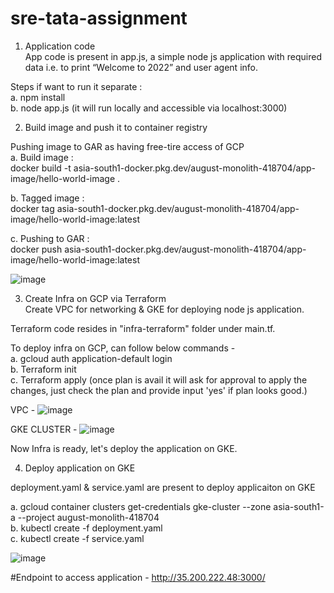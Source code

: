# sre-tata-assignment

1. Application code <br />
App code is present in app.js, a simple node js application with required data i.e. to print “Welcome to 2022” and user agent info. <br />

Steps if want to run it separate : <br />
a. npm install <br />
b. node app.js (it will run locally and accessible via localhost:3000) <br />

2. Build image and push it to container registry <br />

Pushing image to GAR as having free-tire access of GCP <br />
a. Build image : <br />
docker build -t asia-south1-docker.pkg.dev/august-monolith-418704/app-image/hello-world-image . <br />

b. Tagged image : <br />
docker tag asia-south1-docker.pkg.dev/august-monolith-418704/app-image/hello-world-image:latest <br />

c. Pushing to GAR : <br />
docker push asia-south1-docker.pkg.dev/august-monolith-418704/app-image/hello-world-image:latest <br />

![image](https://github.com/Aadi0406/sre-tata-assignment/assets/89530763/b0d844e4-df7d-4631-bcee-ff9f4b3bc014)

3. Create Infra on GCP via Terraform <br />
Create VPC for networking & GKE for deploying node js application. <br />

Terraform code resides in "infra-terraform" folder under main.tf. <br />

To deploy infra on GCP, can follow below commands - <br />
a. gcloud auth application-default login <br />
b. Terraform init <br />
c. Terraform apply (once plan is avail it will ask for approval to apply the changes, just check the plan and provide input 'yes' if plan looks good.) <br />

VPC -
![image](https://github.com/Aadi0406/sre-tata-assignment/assets/89530763/9ddaa130-ac3b-4d67-a60c-9497c87adc60)


GKE CLUSTER -
![image](https://github.com/Aadi0406/sre-tata-assignment/assets/89530763/fa7e3311-7e25-46a2-bcd4-0d737013dde9)


Now Infra is ready, let's deploy the application on GKE. <br />

4. Deploy application on GKE <br />

deployment.yaml & service.yaml are present to deploy applicaiton on GKE <br />

a. gcloud container clusters get-credentials gke-cluster --zone asia-south1-a --project august-monolith-418704 <br />
b. kubectl create -f deployment.yaml <br />
c. kubectl create -f service.yaml <br />

![image](https://github.com/Aadi0406/sre-tata-assignment/assets/89530763/1496c04b-9831-4529-ab57-681a8256d4c6) <br />

#Endpoint to access application - http://35.200.222.48:3000/
